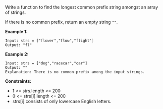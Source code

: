 Write a function to find the longest common prefix string amongst an array of strings.

If there is no common prefix, return an empty string <code>""</code>.

 

<strong>Example 1:</strong>
```
Input: strs = ["flower","flow","flight"]
Output: "fl"
```
<strong>Example 2:</strong>
```
Input: strs = ["dog","racecar","car"]
Output: ""
Explanation: There is no common prefix among the input strings.
```

<strong>Constraints:</strong>
<ul>
    <li>1 <= strs.length <= 200</li>
    <li>0 <= strs[i].length <= 200</li>
    <li>strs[i] consists of only lowercase English letters.</li>
</ul>